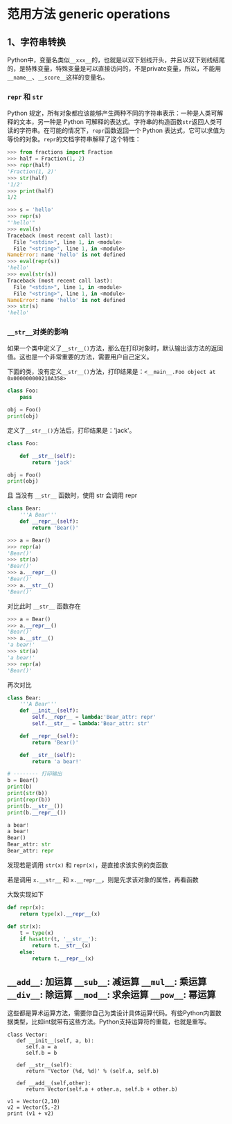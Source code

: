 <!--
 * @Descripttion: 
 * @version: 
 * @Author: HuSharp
 * @Date: 2021-02-28 17:00:40
 * @LastEditors: HuSharp
 * @LastEditTime: 2021-02-28 17:00:41
 * @@Email: 8211180515@csu.edu.cn
-->

# 范用方法 generic operations

## 1、字符串转换

Python中，变量名类似`__xxx__`的，也就是以双下划线开头，并且以双下划线结尾的，是特殊变量，特殊变量是可以直接访问的，不是private变量，所以，不能用`__name__`、`__score__`这样的变量名。

### `repr` 和 `str`

Python 规定，所有对象都应该能够产生两种不同的字符串表示：一种是人类可解释的文本，另一种是 Python 可解释的表达式。字符串的构造函数`str`返回人类可读的字符串。在可能的情况下，`repr`函数返回一个 Python 表达式，它可以求值为等价的对象。`repr`的文档字符串解释了这个特性：

```python
>>> from fractions import Fraction
>>> half = Fraction(1, 2)
>>> repr(half)
'Fraction(1, 2)'
>>> str(half)
'1/2'
>>> print(half)
1/2
```


```python
>>> s = 'hello'
>>> repr(s)
"'hello'"
>>> eval(s)
Traceback (most recent call last):
  File "<stdin>", line 1, in <module>
  File "<string>", line 1, in <module>
NameError: name 'hello' is not defined
>>> eval(repr(s))
'hello'
>>> eval(str(s))
Traceback (most recent call last):
  File "<stdin>", line 1, in <module>
  File "<string>", line 1, in <module>
NameError: name 'hello' is not defined
>>> str(s)
'hello'
```

### `__str__`对类的影响

如果一个类中定义了`__str__()`方法，那么在打印对象时，默认输出该方法的返回值。这也是一个非常重要的方法，需要用户自己定义。　

下面的类，没有定义`__str__()`方法，打印结果是：`<__main__.Foo object at 0x000000000210A358>`

```python
class Foo:
    pass

obj = Foo()
print(obj)
```

定义了`__str__()`方法后，打印结果是：'jack'。

```python
class Foo:

    def __str__(self):
        return 'jack'

obj = Foo()
print(obj)
```


且 当没有 `__str__` 函数时，使用 str 会调用 repr

```python
class Bear:
    '''A Bear'''
    def __repr__(self):
        return 'Bear()'

>>> a = Bear()
>>> repr(a)
'Bear()'
>>> str(a)
'Bear()'
>>> a.__repr__()
'Bear()'
>>> a.__str__()
'Bear()'
```

对比此时 `__str__` 函数存在

```python
>>> a = Bear()
>>> a.__repr__()
'Bear()'
>>> a.__str__()
'a bear!'
>>> str(a)
'a bear!'
>>> repr(a)
'Bear()'
```


再次对比

```python
class Bear:
    '''A Bear'''
    def __init__(self):
        self.__repr__ = lambda:'Bear_attr: repr'
        self.__str__ = lambda:'Bear_attr: str'  

    def __repr__(self):
        return 'Bear()'

    def __str__(self):
        return 'a bear!'

# -------- 打印输出
b = Bear()
print(b)
print(str(b))
print(repr(b))
print(b.__str__())
print(b.__repr__())

a bear!
a bear!
Bear()
Bear_attr: str
Bear_attr: repr
```

发现若是调用 `str(x)`  和 `repr(x)`，是直接求该实例的类函数

若是调用 `x.__str__`  和 `x.__repr__`，则是先求该对象的属性，再看函数

大致实现如下

```python
def repr(x):
    return type(x).__repr__(x)

def str(x):
    t = type(x)
    if hasattr(t, '__str__'):
        return t.__str__(x)
    else:
        return t.__repr__(x)
```



## `__add__`: 加运算  `__sub__`: 减运算      `__mul__`: 乘运算      `__div__`: 除运算  `__mod__`: 求余运算 `__pow__`: 幂运算

这些都是算术运算方法，需要你自己为类设计具体运算代码。有些Python内置数据类型，比如int就带有这些方法。Python支持运算符的重载，也就是重写。

```
class Vector:
   def __init__(self, a, b):
      self.a = a
      self.b = b

   def __str__(self):
      return 'Vector (%d, %d)' % (self.a, self.b)

   def __add__(self,other):
      return Vector(self.a + other.a, self.b + other.b)

v1 = Vector(2,10)
v2 = Vector(5,-2)
print (v1 + v2)
```
